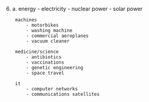 6.
    a.
        energy
            - electricity
            - nuclear power
            - solar power

        machines
            - motorbikes
            - washing machine
            - commercial aeroplanes
            - vacuum cleaner

        medicine/science
            - antibiotics
            - vaccinations
            - genetic engineering
            - space travel

        it
            - computer networks
            - communications satellites